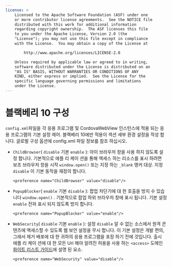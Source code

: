 ```yaml
---
license: >
    Licensed to the Apache Software Foundation (ASF) under one
    or more contributor license agreements.  See the NOTICE file
    distributed with this work for additional information
    regarding copyright ownership.  The ASF licenses this file
    to you under the Apache License, Version 2.0 (the
    "License"); you may not use this file except in compliance
    with the License.  You may obtain a copy of the License at

        http://www.apache.org/licenses/LICENSE-2.0

    Unless required by applicable law or agreed to in writing,
    software distributed under the License is distributed on an
    "AS IS" BASIS, WITHOUT WARRANTIES OR CONDITIONS OF ANY
    KIND, either express or implied.  See the License for the
    specific language governing permissions and limitations
    under the License.
---
```


# 블랙베리 10 구성

`config.xml`파일을 각 응용 프로그램 및 CordovaWebView 인스턴스에 적용 되는 응용 프로그램의 기본 설정 제어. 블랙베리 10에만 적용이 섹션 세부 환경 설정을 작성 합니다. 글로벌 구성 옵션에 config.xml 파일 정보를 참조 하십시오.

*   `ChildBrowser`( `disable` 기본 `enable` ): 아이 브라우저 창을 사용 하지 않도록 설정 합니다. 기본적으로 애플 리 케이 션을 통해 액세스 하는 리소스를 표시 하려면 보조 브라우저 창을 시작 `window.open()` 또는 지정 하는 `_blank` 앵커 대상. 지정 `disable` 이 기본 동작을 재정의 합니다.
    
        <preference name="ChildBrowser" value="disable"/>
        

*   `PopupBlocker`( `enable` 기본 `disable` ): 팝업 차단기에 대 한 호출을 방지 수 있습니다 `window.open()` . 기본적으로 팝업 하위 브라우저 창에 표시 됩니다. 기본 설정 `enable` 전혀 표시 되지 않도록 방지 합니다.
    
        <preference name="PopupBlocker" value="enable"/>
        

*   `WebSecurity`( `disable` 기본 `enable` ): 설정 `disable` 알 수 없는 소스에서 원격 콘텐츠에 액세스할 수 있도록 웹 보안 설정을 무시 합니다. 이 기본 설정은 개발 편의, 그래서 제거 배포에 대 한 귀하의 응용 프로그램을 포장 하기 전에 것입니다. 출시 애플 리 케이 션에 대 한 모든 Uri 해야 알려진 허용을 사용 하는 `<access>` 도메인 <a href="../../appdev/whitelist/index.html">화이트 리스트 <a href="../../../index.html">가이드</a></a>에 설명 된 요소.
    
        <preference name="WebSecurity" value="disable"/>